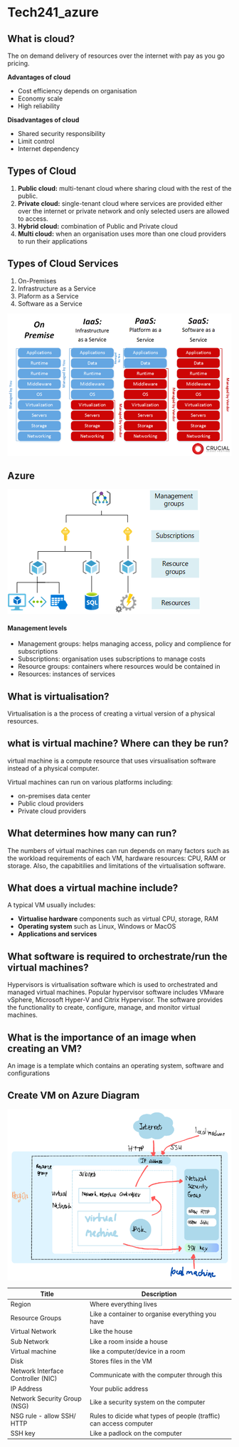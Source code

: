 # Tech241_azure

## What is cloud?
The on demand delivery of resources over the internet with pay as you go pricing.

**Advantages of cloud**
* Cost efficiency depends on organisation
* Economy scale
* High reliability

**Disadvantages of cloud**
* Shared security responsibility
* Limit control
* Internet dependency

## Types of Cloud
1) **Public cloud:** multi-tenant cloud where sharing cloud with the rest of the public.
2) **Private cloud:** single-tenant cloud where services are provided either over the internet or private network and only selected users are allowed to access.
3) **Hybrid cloud:** combination of Public and Private cloud
4) **Multi cloud:** when an organisation uses more than one cloud providers to run their applications

## Types of Cloud Services
1) On-Premises
2) Infrastructure as a Service
3) Plaform as a Service
4) Software as a Service 

![cloud](cloud.png)

## Azure
![azure_scope_level](azure_scope_levels.png)

#### Management levels
* Management groups: helps managing access, policy and complience for subscriptions
* Subscriptions: organisation uses subscriptions to manage costs
* Resource groups: containers where resources would be contained in 
* Resources: instances of services
  

## What is virtualisation?
Virtualisation is a the process of creating a virtual version of a physical resources.

## what is virtual machine? Where can they be run? 
virtual machine is a compute resource that uses virsualisation software instead of a physical computer. 

Virtual machines can run on various platforms including:
* on-premises data center 
* Public cloud providers
* Private cloud providers

## What determines how many can run?
The numbers of virtual machines can run depends on many factors such as the workload requirements of each VM, hardware resources: CPU, RAM or storage. Also, the capabitilies and limitations of the virtualisation software.

## What does a virtual machine include?
A typical VM usually includes:
* **Virtualise hardware** components such as virtual CPU, storage, RAM
* **Operating system** such as Linux, Windows or MacOS
* **Applications and services**
  
## What software is required to orchestrate/run the virtual machines?
Hypervisors is virtualisation software which is used to orchestrated and managed virtual machines. Popular hypervisor software includes VMware vSphere, Microsoft Hyper-V and Citrix Hypervisor. The software provides the functionality to create, configure, manage, and monitor virtual machines. 

## What is the importance of an image when creating an VM?
An image is a template which contains an operating system, software and configurations

## Create VM on Azure Diagram

![vm_diagram](vm_diagram.png)

| Title | Description |
| ----------- | ----------- |
| Region | Where everything lives |
| Resource Groups | Like a container to organise everything you have |
| Virtual Network | Like the house |
| Sub Network | Like a room inside a house |
| Virtual machine | like a computer/device in a room |
| Disk | Stores files in the VM |
| Network Interface Controller (NIC) | Communicate with the computer through this |
| IP Address | Your public address |
| Network Security Group (NSG) | Like a security system on the computer |
| NSG rule - allow SSH/ HTTP | Rules to dicide what types of people (traffic) can access computer
| SSH key | Like a padlock on the computer